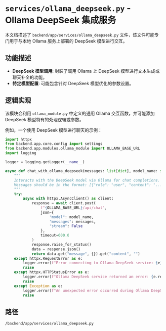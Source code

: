 # `services/ollama_deepseek.py` - Ollama DeepSeek 集成服务

本文档描述了 `backend/app/services/ollama_deepseek.py` 文件，该文件可能专门用于与本地 Ollama 服务上部署的 DeepSeek 模型进行交互。

## 功能描述
*   **DeepSeek 模型调用**: 封装了调用 Ollama 上 DeepSeek 模型进行文本生成或聊天补全的功能。
*   **特定模型配置**: 可能包含针对 DeepSeek 模型优化的参数设置。

## 逻辑实现
该模块会利用 `ollama_module.py` 中定义的通用 Ollama 交互函数，并可能添加 DeepSeek 模型特有的处理逻辑或参数。

例如，一个使用 DeepSeek 模型进行聊天的示例：
```python
import httpx
from backend.app.core.config import settings
from backend.app.modules.ollama_module import OLLAMA_BASE_URL
import logging

logger = logging.getLogger(__name__)

async def chat_with_ollama_deepseek(messages: list[dict], model_name: str = "deepseek-coder") -> str:
    """
    Interacts with the DeepSeek model via Ollama for chat completions.
    Messages should be in the format: [{"role": "user", "content": "..."}]
    """
    try:
        async with httpx.AsyncClient() as client:
            response = await client.post(
                f"{OLLAMA_BASE_URL}/api/chat",
                json={
                    "model": model_name,
                    "messages": messages,
                    "stream": False
                },
                timeout=600.0
            )
            response.raise_for_status()
            data = response.json()
            return data.get("message", {}).get("content", "")
    except httpx.RequestError as e:
        logger.error(f"Error connecting to Ollama DeepSeek service: {e}")
        raise
    except httpx.HTTPStatusError as e:
        logger.error(f"Ollama DeepSeek service returned an error: {e.response.status_code} - {e.response.text}")
        raise
    except Exception as e:
        logger.error(f"An unexpected error occurred during Ollama DeepSeek chat: {e}")
        raise
```

## 路径
`/backend/app/services/ollama_deepseek.py`